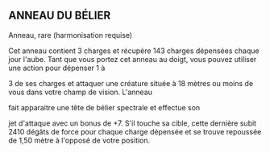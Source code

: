 ## ANNEAU DU BÉLIER

Anneau, rare (harmonisation requise)

Cet anneau contient 3 charges et récupère 143 charges
dépensées chaque jour l'aube. Tant que vous portez cet anneau
au doigt, vous pouvez utiliser une action pour dépenser 1 à

3 de ses charges et attaquer une créature située à 18 mètres
ou moins de vous dans votre champ de vision. L'anneau

fait apparaitre une tête de bélier spectrale et effectue son

jet d'attaque avec un bonus de +7. S'il touche sa cible, cette
dernière subit 2410 dégâts de force pour chaque charge
dépensée et se trouve repoussée de 1,50 mètre à l'opposé de
votre position.
